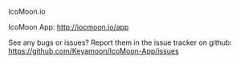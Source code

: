 IcoMoon.io

IcoMoon App: http://iocmoon.io/app

See any bugs or issues? Report them in the issue tracker on github: https://github.com/Keyamoon/IcoMoon-App/issues